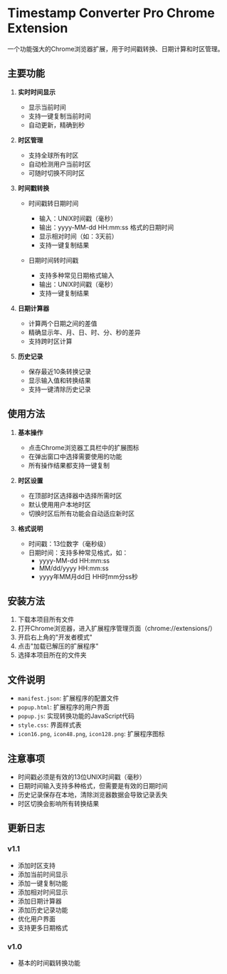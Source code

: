 # Timestamp Converter Pro Chrome Extension

一个功能强大的Chrome浏览器扩展，用于时间戳转换、日期计算和时区管理。

## 主要功能

1. **实时时间显示**
   - 显示当前时间
   - 支持一键复制当前时间
   - 自动更新，精确到秒

2. **时区管理**
   - 支持全球所有时区
   - 自动检测用户当前时区
   - 可随时切换不同时区

3. **时间戳转换**
   - 时间戳转日期时间
     - 输入：UNIX时间戳（毫秒）
     - 输出：yyyy-MM-dd HH:mm:ss 格式的日期时间
     - 显示相对时间（如：3天前）
     - 支持一键复制结果
   
   - 日期时间转时间戳
     - 支持多种常见日期格式输入
     - 输出：UNIX时间戳（毫秒）
     - 支持一键复制结果

4. **日期计算器**
   - 计算两个日期之间的差值
   - 精确显示年、月、日、时、分、秒的差异
   - 支持跨时区计算

5. **历史记录**
   - 保存最近10条转换记录
   - 显示输入值和转换结果
   - 支持一键清除历史记录

## 使用方法

1. **基本操作**
   - 点击Chrome浏览器工具栏中的扩展图标
   - 在弹出窗口中选择需要使用的功能
   - 所有操作结果都支持一键复制

2. **时区设置**
   - 在顶部时区选择器中选择所需时区
   - 默认使用用户本地时区
   - 切换时区后所有功能会自动适应新时区

3. **格式说明**
   - 时间戳：13位数字（毫秒级）
   - 日期时间：支持多种常见格式，如：
     - yyyy-MM-dd HH:mm:ss
     - MM/dd/yyyy HH:mm:ss
     - yyyy年MM月dd日 HH时mm分ss秒

## 安装方法

1. 下载本项目所有文件
2. 打开Chrome浏览器，进入扩展程序管理页面（chrome://extensions/）
3. 开启右上角的"开发者模式"
4. 点击"加载已解压的扩展程序"
5. 选择本项目所在的文件夹

## 文件说明

- `manifest.json`: 扩展程序的配置文件
- `popup.html`: 扩展程序的用户界面
- `popup.js`: 实现转换功能的JavaScript代码
- `style.css`: 界面样式表
- `icon16.png`, `icon48.png`, `icon128.png`: 扩展程序图标

## 注意事项

- 时间戳必须是有效的13位UNIX时间戳（毫秒）
- 日期时间输入支持多种格式，但需要是有效的日期时间
- 历史记录保存在本地，清除浏览器数据会导致记录丢失
- 时区切换会影响所有转换结果

## 更新日志

### v1.1
- 添加时区支持
- 添加当前时间显示
- 添加一键复制功能
- 添加相对时间显示
- 添加日期计算器
- 添加历史记录功能
- 优化用户界面
- 支持更多日期格式

### v1.0
- 基本的时间戳转换功能 
